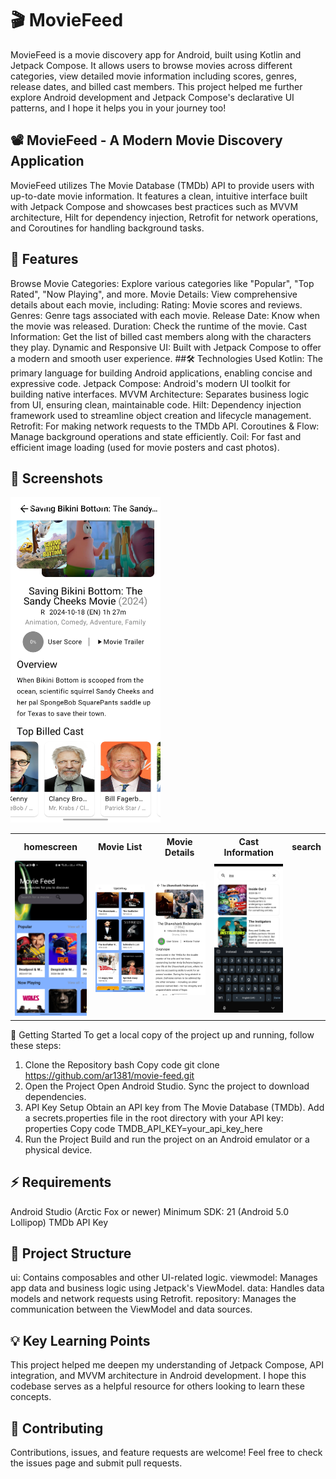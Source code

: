 # 🎬 MovieFeed
MovieFeed is a movie discovery app for Android, built using Kotlin and Jetpack Compose. It allows users to browse movies across different categories, view detailed movie information including scores, genres, release dates, and billed cast members. This project helped me further explore Android development and Jetpack Compose's declarative UI patterns, and I hope it helps you in your journey too!

## 📽️ MovieFeed - A Modern Movie Discovery Application
MovieFeed utilizes The Movie Database (TMDb) API to provide users with up-to-date movie information. It features a clean, intuitive interface built with Jetpack Compose and showcases best practices such as MVVM architecture, Hilt for dependency injection, Retrofit for network operations, and Coroutines for handling background tasks.

## 🚀 Features
Browse Movie Categories: Explore various categories like "Popular", "Top Rated", "Now Playing", and more.
Movie Details: View comprehensive details about each movie, including:
Rating: Movie scores and reviews.
Genres: Genre tags associated with each movie.
Release Date: Know when the movie was released.
Duration: Check the runtime of the movie.
Cast Information: Get the list of billed cast members along with the characters they play.
Dynamic and Responsive UI: Built with Jetpack Compose to offer a modern and smooth user experience.
##🛠️ Technologies Used
Kotlin: The primary language for building Android applications, enabling concise and expressive code.
Jetpack Compose: Android's modern UI toolkit for building native interfaces.
MVVM Architecture: Separates business logic from UI, ensuring clean, maintainable code.
Hilt: Dependency injection framework used to streamline object creation and lifecycle management.
Retrofit: For making network requests to the TMDb API.
Coroutines & Flow: Manage background operations and state efficiently.
Coil: For fast and efficient image loading (used for movie posters and cast photos).
## 🎥 Screenshots
<table style="width:100%">
   <tr> 
      <th>homescreen</th> 
      <th>Movie List</th> 
      <th>Movie Details</th> 
      <th>Cast Information</th> 
      <th>search</th> 
   </tr> 
   <tr> 
      <td>
         <img src = "ScreenShots\Screenshot_20241008_192924_Movie-feed.jpg" width=240/>
      </td>
      <td>
         <img src = "ScreenShots\Screenshot_20241008_192935_Movie-feed.jpg" width=240/>
      </td> 
      <td>
         <img src = "ScreenShots\Screenshot_20241008_193008_Movie-feed.jpg" width=240/>
      </td> 
         <img src = "ScreenShots\Screenshot_20241008_193029_Movie-feed.jpg" width=240/>
      <td> 
         <img src = "ScreenShots\Screenshot_20241008_193046_Movie-feed.jpg" width=240/>
      </td> 
   </tr> 
</table>
📝 Getting Started
To get a local copy of the project up and running, follow these steps:

1. Clone the Repository
   bash
   Copy code
   git clone https://github.com/ar1381/movie-feed.git
2. Open the Project
   Open Android Studio.
   Sync the project to download dependencies.
3. API Key Setup
   Obtain an API key from The Movie Database (TMDb).
   Add a secrets.properties file in the root directory with your API key:
   properties
   Copy code
   TMDB_API_KEY=your_api_key_here
4. Run the Project
   Build and run the project on an Android emulator or a physical device.
## ⚡ Requirements
   Android Studio (Arctic Fox or newer)
   Minimum SDK: 21 (Android 5.0 Lollipop)
   TMDb API Key
## 🧩 Project Structure
   ui: Contains composables and other UI-related logic.
   viewmodel: Manages app data and business logic using Jetpack's ViewModel.
   data: Handles data models and network requests using Retrofit.
   repository: Manages the communication between the ViewModel and data sources.
## 💡 Key Learning Points
   This project helped me deepen my understanding of Jetpack Compose, API integration, and MVVM architecture in Android development. I hope this codebase serves as a helpful resource for others looking to learn these concepts.

## 👥 Contributing
Contributions, issues, and feature requests are welcome! Feel free to check the issues page and submit pull requests.

